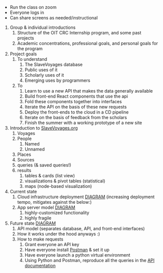 * Run the class on zoom
* Everyone logs in
* Can share screens as needed/instructional

1. Group & individual introductions
	1. Structure of the OIT CRC Internship program, and some past projects
	1. Academic concentrations, professional goals, and personal goals for the program
1. Project goals
	1. To understand
		1. The SlaveVoyages database
		1. Public uses of it
		1. Scholarly uses of it
		1. Emerging uses by programmers
	1. To
		1. Learn to use a new API that makes the data generally available
		1. Build front-end React components that use the api
		1. Fold these components together into interfaces
		1. Iterate the API on the basis of these new requests
		1. Deploy the front-ends to the cloud in a CD pipeline
		1. Iterate on the basis of feedback from the scholars
		1. Finish the summer with a working prototype of a new site
1. Introduction to [SlaveVoyages.org](https://www.slavevoyages.org/)
	1. Voyages
	1. People
		1. Named
		1. Unnamed
	1. Places
	1. Sources
	1. queries (& saved queries!)
	1. results
		1. tables & cards (list view)
		1. visualizations & pivot tables (statistical)
		1. maps (node-based visualization)
1. Current state
	1. Cloud infrastructure deployment [DIAGRAM](djk_voyages_oci_deployment.png) (increasing deployment tempo, mitigates against the below:)
	1. App server model [DIAGRAM](voyages_app_current_state_sketch_only.pdf)
		1. highly-customized functionality
		1. highly fragile
1. Future state [DIAGRAM](jcm_voyages_api.pdf)
	1. API model (separates database, API, and front-end interfaces)
	1. How it works under the hood anyways :)
	1. How to make requests
		1. Grant everyone an API key
		1. Have everyone install [Postman](https://www.postman.com/) & set it up
		1. Have everyone launch a python virtual environment
		1. Using Python and Postman, reproduce all the queries in the [API documentation](https://github.com/rice-crc/voyages-api)